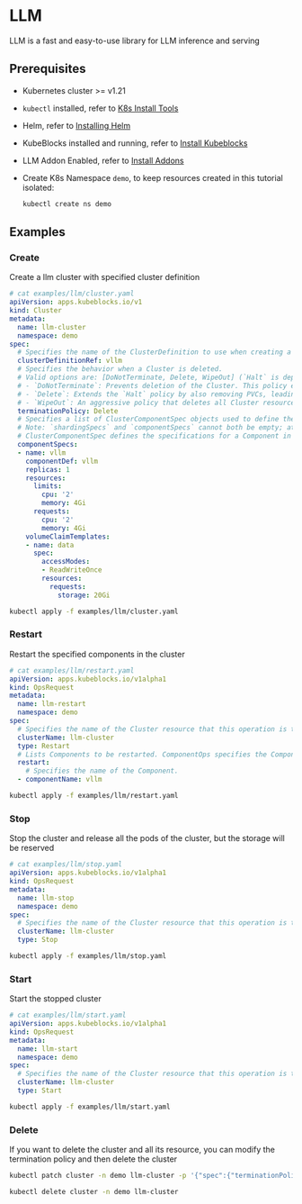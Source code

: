 # LLM

LLM is a fast and easy-to-use library for LLM inference and serving

## Prerequisites

- Kubernetes cluster >= v1.21
- `kubectl` installed, refer to [K8s Install Tools](https://kubernetes.io/docs/tasks/tools/)
- Helm, refer to [Installing Helm](https://helm.sh/docs/intro/install/)
- KubeBlocks installed and running, refer to [Install Kubeblocks](../docs/prerequisites.md)
- LLM Addon Enabled, refer to [Install Addons](../docs/install-addon.md)
- Create K8s Namespace `demo`, to keep resources created in this tutorial isolated:

  ```bash
  kubectl create ns demo
  ```

## Examples

### Create
Create a llm cluster with specified cluster definition
```yaml
# cat examples/llm/cluster.yaml
apiVersion: apps.kubeblocks.io/v1
kind: Cluster
metadata:
  name: llm-cluster
  namespace: demo
spec:
  # Specifies the name of the ClusterDefinition to use when creating a Cluster.
  clusterDefinitionRef: vllm
  # Specifies the behavior when a Cluster is deleted.
  # Valid options are: [DoNotTerminate, Delete, WipeOut] (`Halt` is deprecated since KB 0.9)
  # - `DoNotTerminate`: Prevents deletion of the Cluster. This policy ensures that all resources remain intact.
  # - `Delete`: Extends the `Halt` policy by also removing PVCs, leading to a thorough cleanup while removing all persistent data.
  # - `WipeOut`: An aggressive policy that deletes all Cluster resources, including volume snapshots and backups in external storage. This results in complete data removal and should be used cautiously, primarily in non-production environments to avoid irreversible data loss.
  terminationPolicy: Delete
  # Specifies a list of ClusterComponentSpec objects used to define the individual components that make up a Cluster. This field allows for detailed configuration of each component within the Cluster.
  # Note: `shardingSpecs` and `componentSpecs` cannot both be empty; at least one must be defined to configure a cluster.
  # ClusterComponentSpec defines the specifications for a Component in a Cluster.
  componentSpecs:
  - name: vllm
    componentDef: vllm
    replicas: 1
    resources:
      limits:
        cpu: '2'
        memory: 4Gi
      requests:
        cpu: '2'
        memory: 4Gi
    volumeClaimTemplates:
    - name: data
      spec:
        accessModes:
        - ReadWriteOnce
        resources:
          requests:
            storage: 20Gi

```

```bash
kubectl apply -f examples/llm/cluster.yaml
```

### Restart
Restart the specified components in the cluster
```yaml
# cat examples/llm/restart.yaml
apiVersion: apps.kubeblocks.io/v1alpha1
kind: OpsRequest
metadata:
  name: llm-restart
  namespace: demo
spec:
  # Specifies the name of the Cluster resource that this operation is targeting.
  clusterName: llm-cluster
  type: Restart
  # Lists Components to be restarted. ComponentOps specifies the Component to be operated on.
  restart:
    # Specifies the name of the Component.
  - componentName: vllm

```

```bash
kubectl apply -f examples/llm/restart.yaml
```

### Stop
Stop the cluster and release all the pods of the cluster, but the storage will be reserved
```yaml
# cat examples/llm/stop.yaml
apiVersion: apps.kubeblocks.io/v1alpha1
kind: OpsRequest
metadata:
  name: llm-stop
  namespace: demo
spec:
  # Specifies the name of the Cluster resource that this operation is targeting.
  clusterName: llm-cluster
  type: Stop

```

```bash
kubectl apply -f examples/llm/stop.yaml
```

### Start
Start the stopped cluster
```yaml
# cat examples/llm/start.yaml
apiVersion: apps.kubeblocks.io/v1alpha1
kind: OpsRequest
metadata:
  name: llm-start
  namespace: demo
spec:
  # Specifies the name of the Cluster resource that this operation is targeting.
  clusterName: llm-cluster
  type: Start

```

```bash
kubectl apply -f examples/llm/start.yaml
```

### Delete
If you want to delete the cluster and all its resource, you can modify the termination policy and then delete the cluster
```bash
kubectl patch cluster -n demo llm-cluster -p '{"spec":{"terminationPolicy":"WipeOut"}}' --type="merge"

kubectl delete cluster -n demo llm-cluster
```
